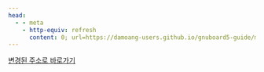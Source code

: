 ```yaml
---
head:
  - - meta
    - http-equiv: refresh
      content: 0; url=https://damoang-users.github.io/gnuboard5-guide/make/skin/board.html
---
```


[변경된 주소로 바로가기](https://damoang-users.github.io/gnuboard5-guide/make/skin/board.html)
